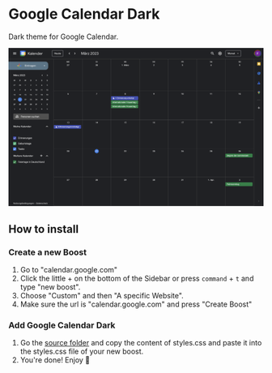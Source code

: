 # Google Calendar Dark

Dark theme for Google Calendar.


![Google Calendar](google_calendar.png "Google Calendar")


## How to install

### Create a new Boost

1. Go to "calendar.google.com"
2. Click the little + on the bottom of the Sidebar or press `command` + `t` and type "new boost".
3. Choose "Custom" and then "A specific Website".
4. Make sure the url is "calendar.google.com" and press "Create Boost"

### Add Google Calendar Dark

1. Go the [source folder](/src) and copy the content of styles.css and paste it into the styles.css file of your new boost.
2. You're done! Enjoy 👋

